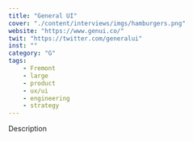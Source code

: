 ```yaml
---
title: "General UI"
cover: "./content/interviews/imgs/hamburgers.png"
website: "https://www.genui.co/"
twit: "https://twitter.com/generalui"
inst: ""
category: "G"
tags:
    - Fremont
    - large
    - product
    - ux/ui
    - engineering
    - strategy
---
```


Description
